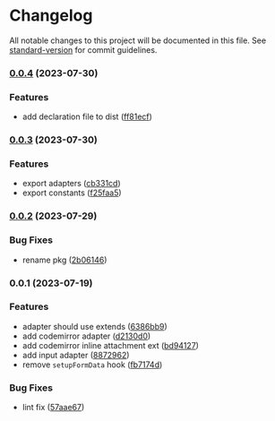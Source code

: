 # Changelog

All notable changes to this project will be documented in this file. See [standard-version](https://github.com/conventional-changelog/standard-version) for commit guidelines.

### [0.0.4](https://github.com/EastSun5566/inline-attachment/compare/v0.0.3...v0.0.4) (2023-07-30)


### Features

* add declaration file to dist ([ff81ecf](https://github.com/EastSun5566/inline-attachment/commit/ff81ecfa64c745449c5deadc490748a2e23d990e))

### [0.0.3](https://github.com/EastSun5566/inline-attachment/compare/v0.0.2...v0.0.3) (2023-07-30)


### Features

* export adapters ([cb331cd](https://github.com/EastSun5566/inline-attachment/commit/cb331cd95134fe27adb0df76161ca926dc756a6e))
* export constants ([f25faa5](https://github.com/EastSun5566/inline-attachment/commit/f25faa52ed93bb817f9268619a889c1114f42536))

### [0.0.2](https://github.com/EastSun5566/inline-attachment/compare/v0.0.1...v0.0.2) (2023-07-29)


### Bug Fixes

* rename pkg ([2b06146](https://github.com/EastSun5566/inline-attachment/commit/2b06146bf7b5001e6aeb1c299c500f872497e5af))

### 0.0.1 (2023-07-19)


### Features

* adapter should use extends ([6386bb9](https://github.com/EastSun5566/inline-attachment/commit/6386bb9f57267db883cd8cfda45d4fcec0e71143))
* add codemirror adapter ([d2130d0](https://github.com/EastSun5566/inline-attachment/commit/d2130d017d9e0693e655093e2739ffe014146deb))
* add codemirror inline attachment ext ([bd94127](https://github.com/EastSun5566/inline-attachment/commit/bd94127e6d295173fe9502fc8727655ff8850b28))
* add input adapter ([8872962](https://github.com/EastSun5566/inline-attachment/commit/88729621c27e4b4b0c3a6e6304cfc330cd32ee39))
* remove `setupFormData` hook ([fb7174d](https://github.com/EastSun5566/inline-attachment/commit/fb7174d1085c504ec50290cabaef4ea90d5c7f1e))


### Bug Fixes

* lint fix ([57aae67](https://github.com/EastSun5566/inline-attachment/commit/57aae67cd1beb97baaf9ca657d3b282fe81cda75))

